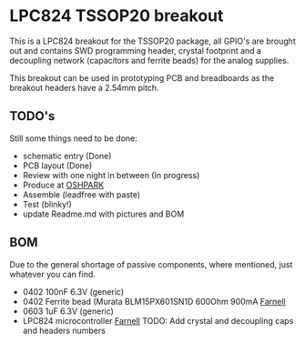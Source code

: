 # LPC824 TSSOP20 breakout
This is a LPC824 breakout for the TSSOP20 package, all GPIO's are brought out and contains SWD programming header, crystal footprint and a decoupling network (capacitors and ferrite beads) for the analog supplies.

This breakout can be used in prototyping PCB and breadboards as the breakout headers have a 2.54mm pitch.
## TODO's
Still some things need to be done:
* schematic entry (Done)
* PCB layout (Done)
* Review with one night in between (In progress)
* Produce at [OSHPARK](https://oshpark.com/shared_projects/V5bGnU7j)
* Assemble (leadfree with paste)
* Test (blinky!)
* update Readme.md with pictures and BOM
## BOM
Due to the general shortage of passive components, where mentioned, just whatever you can find.
* 0402 100nF 6.3V (generic)
* 0402 Ferrite bead (Murata BLM15PX601SN1D 600Ohm 900mA [Farnell](https://nl.farnell.com/2840091)
* 0603 1uF 6.3V (generic)
* LPC824 microcontroller [Farnell](https://nl.farnell.com/2448376)
TODO: Add crystal and decoupling caps and headers numbers
